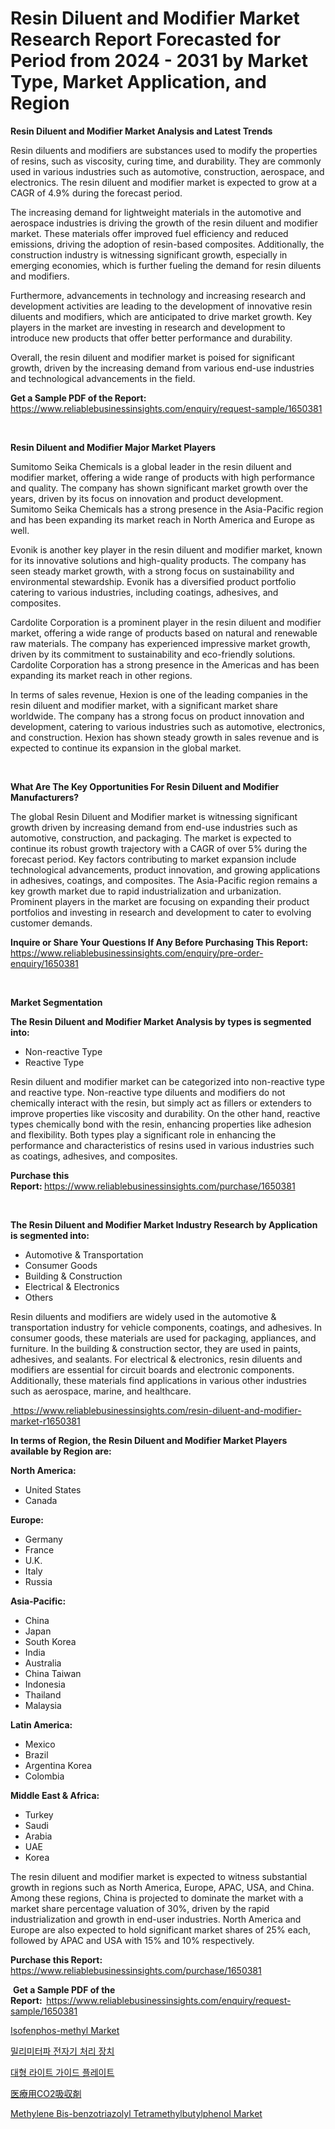 <p><h1>Resin Diluent and Modifier Market Research Report Forecasted for Period from 2024 -  2031 by Market Type, Market Application, and Region</h1></p><p><strong>Resin Diluent and Modifier Market Analysis and Latest Trends</strong></p>
<p><p>Resin diluents and modifiers are substances used to modify the properties of resins, such as viscosity, curing time, and durability. They are commonly used in various industries such as automotive, construction, aerospace, and electronics. The resin diluent and modifier market is expected to grow at a CAGR of 4.9% during the forecast period.</p><p>The increasing demand for lightweight materials in the automotive and aerospace industries is driving the growth of the resin diluent and modifier market. These materials offer improved fuel efficiency and reduced emissions, driving the adoption of resin-based composites. Additionally, the construction industry is witnessing significant growth, especially in emerging economies, which is further fueling the demand for resin diluents and modifiers.</p><p>Furthermore, advancements in technology and increasing research and development activities are leading to the development of innovative resin diluents and modifiers, which are anticipated to drive market growth. Key players in the market are investing in research and development to introduce new products that offer better performance and durability.</p><p>Overall, the resin diluent and modifier market is poised for significant growth, driven by the increasing demand from various end-use industries and technological advancements in the field.</p></p>
<p><strong>Get a Sample PDF of the Report:&nbsp;</strong> <a href="https://www.reliablebusinessinsights.com/enquiry/request-sample/1650381">https://www.reliablebusinessinsights.com/enquiry/request-sample/1650381</a></p>
<p>&nbsp;</p>
<p><strong>Resin Diluent and Modifier Major Market Players</strong></p>
<p><p>Sumitomo Seika Chemicals is a global leader in the resin diluent and modifier market, offering a wide range of products with high performance and quality. The company has shown significant market growth over the years, driven by its focus on innovation and product development. Sumitomo Seika Chemicals has a strong presence in the Asia-Pacific region and has been expanding its market reach in North America and Europe as well.</p><p>Evonik is another key player in the resin diluent and modifier market, known for its innovative solutions and high-quality products. The company has seen steady market growth, with a strong focus on sustainability and environmental stewardship. Evonik has a diversified product portfolio catering to various industries, including coatings, adhesives, and composites.</p><p>Cardolite Corporation is a prominent player in the resin diluent and modifier market, offering a wide range of products based on natural and renewable raw materials. The company has experienced impressive market growth, driven by its commitment to sustainability and eco-friendly solutions. Cardolite Corporation has a strong presence in the Americas and has been expanding its market reach in other regions.</p><p>In terms of sales revenue, Hexion is one of the leading companies in the resin diluent and modifier market, with a significant market share worldwide. The company has a strong focus on product innovation and development, catering to various industries such as automotive, electronics, and construction. Hexion has shown steady growth in sales revenue and is expected to continue its expansion in the global market.</p></p>
<p>&nbsp;</p>
<p><strong>What Are The Key Opportunities For Resin Diluent and Modifier Manufacturers?</strong></p>
<p><p>The global Resin Diluent and Modifier market is witnessing significant growth driven by increasing demand from end-use industries such as automotive, construction, and packaging. The market is expected to continue its robust growth trajectory with a CAGR of over 5% during the forecast period. Key factors contributing to market expansion include technological advancements, product innovation, and growing applications in adhesives, coatings, and composites. The Asia-Pacific region remains a key growth market due to rapid industrialization and urbanization. Prominent players in the market are focusing on expanding their product portfolios and investing in research and development to cater to evolving customer demands.</p></p>
<p><strong>Inquire or Share Your Questions If Any Before Purchasing This Report:</strong> <a href="https://www.reliablebusinessinsights.com/enquiry/pre-order-enquiry/1650381">https://www.reliablebusinessinsights.com/enquiry/pre-order-enquiry/1650381</a></p>
<p>&nbsp;</p>
<p><strong>Market Segmentation</strong></p>
<p><strong>The Resin Diluent and Modifier Market Analysis by types is segmented into:</strong></p>
<p><ul><li>Non-reactive Type</li><li>Reactive Type</li></ul></p>
<p><p>Resin diluent and modifier market can be categorized into non-reactive type and reactive type. Non-reactive type diluents and modifiers do not chemically interact with the resin, but simply act as fillers or extenders to improve properties like viscosity and durability. On the other hand, reactive types chemically bond with the resin, enhancing properties like adhesion and flexibility. Both types play a significant role in enhancing the performance and characteristics of resins used in various industries such as coatings, adhesives, and composites.</p></p>
<p><strong>Purchase this Report:&nbsp;</strong><a href="https://www.reliablebusinessinsights.com/purchase/1650381">https://www.reliablebusinessinsights.com/purchase/1650381</a></p>
<p>&nbsp;</p>
<p><strong>The Resin Diluent and Modifier Market Industry Research by Application is segmented into:</strong></p>
<p><ul><li>Automotive & Transportation</li><li>Consumer Goods</li><li>Building & Construction</li><li>Electrical & Electronics</li><li>Others</li></ul></p>
<p><p>Resin diluents and modifiers are widely used in the automotive & transportation industry for vehicle components, coatings, and adhesives. In consumer goods, these materials are used for packaging, appliances, and furniture. In the building & construction sector, they are used in paints, adhesives, and sealants. For electrical & electronics, resin diluents and modifiers are essential for circuit boards and electronic components. Additionally, these materials find applications in various other industries such as aerospace, marine, and healthcare.</p></p>
<p><a href="https://www.reliablebusinessinsights.com/resin-diluent-and-modifier-market-r1650381">&nbsp;https://www.reliablebusinessinsights.com/resin-diluent-and-modifier-market-r1650381</a></p>
<p><strong>In terms of Region, the Resin Diluent and Modifier Market Players available by Region are:</strong></p>
<p>
    <p> <strong> North America: </strong>
        <ul>
            <li>United States</li>
            <li>Canada</li>
        </ul>
        </p> 
    <p> <strong> Europe: </strong>
        <ul>
            <li>Germany</li>
            <li>France</li>
            <li>U.K.</li>
            <li>Italy</li>
            <li>Russia</li>
        </ul>
        </p> 
    <p> <strong> Asia-Pacific: </strong>
        <ul>
            <li>China</li>
            <li>Japan</li>
            <li>South Korea</li>
            <li>India</li>
            <li>Australia</li>
            <li>China Taiwan</li>
            <li>Indonesia</li>
            <li>Thailand</li>
            <li>Malaysia</li>
        </ul>
        </p> 
    <p> <strong> Latin America: </strong>
        <ul>
            <li>Mexico</li>
            <li>Brazil</li>
            <li>Argentina Korea</li>
            <li>Colombia</li>
        </ul>
        </p> 
    <p> <strong> Middle East & Africa: </strong>
        <ul>
            <li>Turkey</li>
            <li>Saudi</li>
            <li>Arabia</li>
            <li>UAE</li>
            <li>Korea</li>
        </ul>
    </p>
    </p>
<p><p>The resin diluent and modifier market is expected to witness substantial growth in regions such as North America, Europe, APAC, USA, and China. Among these regions, China is projected to dominate the market with a market share percentage valuation of 30%, driven by the rapid industrialization and growth in end-user industries. North America and Europe are also expected to hold significant market shares of 25% each, followed by APAC and USA with 15% and 10% respectively.</p></p>
<p><strong>Purchase this Report: </strong><a href="https://www.reliablebusinessinsights.com/purchase/1650381">https://www.reliablebusinessinsights.com/purchase/1650381</a></p>
<p>&nbsp;<strong>Get a Sample PDF of the Report:&nbsp;&nbsp;</strong><a href="https://www.reliablebusinessinsights.com/enquiry/request-sample/1650381">https://www.reliablebusinessinsights.com/enquiry/request-sample/1650381</a></p>
<p><strong></strong></p>
<p><p><a href="https://github.com/NikolasKirlin2023/Market-Research-Report-List-1/blob/main/isofenphos-methyl-market.md">Isofenphos-methyl Market</a></p><p><a href="https://medium.com/@deborahward03/%EB%B0%80%EB%A6%AC%EB%AF%B8%ED%84%B0%ED%8C%8C-%EC%A0%84%EC%9E%90%EA%B8%B0-%EC%B9%98%EB%A3%8C-%EC%9E%A5%EC%B9%98-%EC%8B%9C%EC%9E%A5-%EA%B7%9C%EB%AA%A8-%EC%97%B0%ED%8F%89%EA%B7%A0-%EC%84%B1%EC%9E%A5%EB%A5%A0-%ED%8A%B8%EB%A0%8C%EB%93%9C-2024-2030-0bfa704d6795">밀리미터파 전자기 처리 장치</a></p><p><a href="https://github.com/aqmalbtr/Market-Research-Report-List-1/blob/main/762983885882.md">대형 라이트 가이드 플레이트</a></p><p><a href="https://github.com/DeonBoer2023/Market-Research-Report-List-1/blob/main/633597394178.md">医療用CO2吸収剤</a></p><p><a href="https://github.com/LeilaniWyman2021/Market-Research-Report-List-1/blob/main/methylene-bis-benzotriazolyl-tetramethylbutylphenol-market.md">Methylene Bis-benzotriazolyl Tetramethylbutylphenol Market</a></p></p>